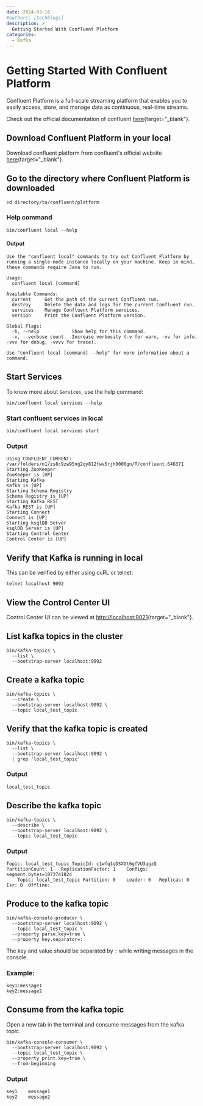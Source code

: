 ```yaml
---
date: 2024-03-16
#authors: [techblogs]
description: >
  Getting Started With Confluent Platform
categories:
  - Kafka
---
```


# Getting Started With Confluent Platform

Confluent Platform is a full-scale streaming platform that enables you to easily access, store, and manage data as continuous, real-time streams.

Check out the official documentation of confluent [here](https://docs.confluent.io/platform/current/platform.html){target="_blank"}.

<!-- more -->

## Download Confluent Platform in your local

Download confluent platform from confluent's official website [here](https://www.confluent.io/get-started/?product=self-managed){target="_blank"}.

## Go to the directory where Confluent Platform is downloaded

```shell
cd directory/to/confluent/platform
```

### Help command

```shell
bin/confluent local --help
```

#### Output

```shell
Use the "confluent local" commands to try out Confluent Platform by running a single-node instance locally on your machine. Keep in mind, these commands require Java to run.

Usage:
  confluent local [command]

Available Commands:
  current     Get the path of the current Confluent run.
  destroy     Delete the data and logs for the current Confluent run.
  services    Manage Confluent Platform services.
  version     Print the Confluent Platform version.

Global Flags:
  -h, --help            Show help for this command.
  -v, --verbose count   Increase verbosity (-v for warn, -vv for info, -vvv for debug, -vvvv for trace).

Use "confluent local [command] --help" for more information about a command.
```

## Start Services

To know more about `Services`, use the help command:

```shell
bin/confluent local services --help
```

### Start confluent services in local

```shell
bin/confluent local services start
```

### Output

```shell
Using CONFLUENT_CURRENT: /var/folders/n1/zs8c9zw95ng2qy812fwv5rjh0000gn/T/confluent.646371
Starting ZooKeeper
ZooKeeper is [UP]
Starting Kafka
Kafka is [UP]
Starting Schema Registry
Schema Registry is [UP]
Starting Kafka REST
Kafka REST is [UP]
Starting Connect
Connect is [UP]
Starting ksqlDB Server
ksqlDB Server is [UP]
Starting Control Center
Control Center is [UP]
```

## Verify that Kafka is running in local

This can be verified by either using cuRL or telnet:

```shell
telnet localhost 9092
```

## View the Control Center UI

Control Center UI can be viewed at [http://localhost:9021](http://localhost:9021){target="_blank"}.

## List kafka topics in the cluster

```shell
bin/kafka-topics \
  --list \
  --bootstrap-server localhost:9092
```

## Create a kafka topic

```shell
bin/kafka-topics \
  --create \
  --bootstrap-server localhost:9092 \
  --topic local_test_topic
```

## Verify that the kafka topic is created

```shell
bin/kafka-topics \
  --list \
  --bootstrap-server localhost:9092 \
  | grep 'local_test_topic'
```

### Output

```shell
local_test_topic
```

## Describe the kafka topic

```shell
bin/kafka-topics \
  --describe \
  --bootstrap-server localhost:9092 \
  --topic local_test_topic
```

### Output

```shell
Topic: local_test_topic	TopicId: c1wfq1qDSXGt6gfVU3qgzQ	PartitionCount: 1	ReplicationFactor: 1	Configs: segment.bytes=1073741824
	Topic: local_test_topic	Partition: 0	Leader: 0	Replicas: 0	Isr: 0	Offline:
```

## Produce to the kafka topic

```shell
bin/kafka-console-producer \
  --bootstrap-server localhost:9092 \
  --topic local_test_topic \
  --property parse.key=true \
  --property key.separator=:
```

The key and value should be separated by `:` while writing messages in the console.

### Example:

```shell
key1:message1
key2:message2
```

## Consume from the kafka topic

Open a new tab in the terminal and consume messages from the kafka topic.

```shell
bin/kafka-console-consumer \
  --bootstrap-server localhost:9092 \
  --topic local_test_topic \
  --property print.key=true \
  --from-beginning
```

### Output

```shell
key1	message1
key2	message2
```
